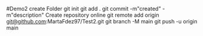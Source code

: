 #Demo2 create Folder git init git add . git commit -m"created" -m"description" Create repository online git remote add origin git@github.com:MartaFdez97/Test2.git git branch -M main git push -u origin main